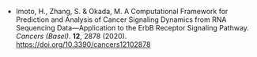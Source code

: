 - Imoto, H., Zhang, S. & Okada, M. A Computational Framework for Prediction and Analysis of Cancer Signaling Dynamics from RNA Sequencing Data—Application to the ErbB Receptor Signaling Pathway. *Cancers (Basel)*. **12**, 2878 (2020). https://doi.org/10.3390/cancers12102878